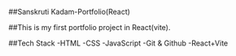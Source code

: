 ##Sanskruti Kadam-Portfolio(React)

##This is my first portfolio project in React(vite).

##Tech Stack
-HTML
-CSS
-JavaScript
-Git & Github
-React+Vite
